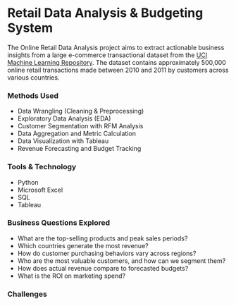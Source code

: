 # Retail Data Analysis & Budgeting System

The Online Retail Data Analysis project aims to extract actionable business insights from a large e-commerce transactional dataset from the [UCI Machine Learning Repository](https://archive.ics.uci.edu/dataset/352/online+retail). The dataset contains approximately 500,000 online retail transactions made between 2010 and 2011 by customers across various countries.

### Methods Used

* Data Wrangling (Cleaning & Preprocessing)
* Exploratory Data Analysis (EDA)
* Customer Segmentation with RFM Analysis
* Data Aggregation and Metric Calculation
* Data Visualization with Tableau
* Revenue Forecasting and Budget Tracking

### Tools & Technology

* Python
* Microsoft Excel
* SQL
* Tableau

### Business Questions Explored

* What are the top-selling products and peak sales periods?
* Which countries generate the most revenue?
* How do customer purchasing behaviors vary across regions?
* Who are the most valuable customers, and how can we segment them?
* How does actual revenue compare to forecasted budgets?
*  What is the ROI on marketing spend?

### Challenges 
